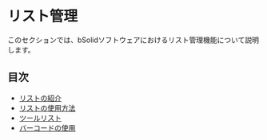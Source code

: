# リスト管理

このセクションでは、bSolidソフトウェアにおけるリスト管理機能について説明します。

## 目次

- [リストの紹介](./07-01_presentazione.md)
- [リストの使用方法](./07-02_utilizzo.md)
- [ツールリスト](./07-03_strumenti.md)
- [バーコードの使用](./07-04_barcode.md) 